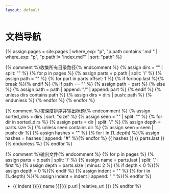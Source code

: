 ```yaml
---
layout: default
---
```


# 文档导航

{% assign pages = site.pages | where_exp: "p", "p.path contains '.md'" | where_exp: "p", "p.path != 'index.md'" | sort: "path" %}

{% comment %}收集所有目录路径{% endcomment %}
{% assign dirs = "" | split: "" %}
{% for p in pages %}
  {% assign parts = p.path | split: '/' %}
  {% assign path = "" %}
  {% for part in parts offset: 1 %}
    {% if forloop.last %}{% break %}{% endif %}
    {% if path == "" %}
      {% assign path = part %}
    {% else %}
      {% assign path = path | append: "/" | append: part %}
    {% endif %}
    {% unless dirs contains path %}
      {% assign dirs = dirs | push: path %}
    {% endunless %}
  {% endfor %}
{% endfor %}

{% comment %}按深度排序并输出标题{% endcomment %}
{% assign sorted_dirs = dirs | sort: "size" %}
{% assign seen = "" | split: "" %}
{% for dir in sorted_dirs %}
  {% assign parts = dir | split: '/' %}
  {% assign depth = parts.size %}
  {% unless seen contains dir %}
    {% assign seen = seen | push: dir %}
    {% assign hashes = "" %}
    {% for i in (1..depth) %}{% assign hashes = hashes | append: "#" %}{% endfor %}
{{ hashes }} {{ parts.last }}
  {% endunless %}
{% endfor %}

{% comment %}输出文件{% endcomment %}
{% for p in pages %}
  {% assign parts = p.path | split: '/' %}
  {% assign name = parts.last | split: '.' | first %}
  {% assign depth = parts.size | minus: 2 %}
  {% if depth < 0 %}{% assign depth = 0 %}{% endif %}
  {% assign indent = "" %}
  {% for i in (1..depth) %}{% assign indent = indent | append: "  " %}{% endfor %}
- {{ indent }}[{{ name }}]({{ p.url | relative_url }})
{% endfor %}
